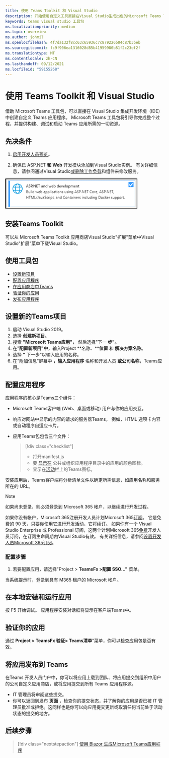 ```yaml
---
title: 使用 Teams Toolkit 和 Visual Studio
description: 开始使用自定义工具直接在Visual Studio生成出色的Microsoft Teams Toolkit
keywords: teams visual studio 工具包
ms.localizationpriority: medium
ms.topic: overview
ms.author: johmil
ms.openlocfilehash: 4f7da132f8cc63c65936c7c879226b04c87b3beb
ms.sourcegitcommit: fc9f906ea1316028d85b41959980b81f2c23ef2f
ms.translationtype: MT
ms.contentlocale: zh-CN
ms.lasthandoff: 09/12/2021
ms.locfileid: "59155268"
---
```

# <a name="build-apps-with-the-teams-toolkit-and-visual-studio"></a>使用 Teams Toolkit 和 Visual Studio

借助 Microsoft Teams 工具包，可以直接在 Visual Studio 集成开发环境（IDE）中创建自定义 Teams 应用程序。 Microsoft Teams 工具包将引导你完成整个过程，并提供构建、调试和启动 Teams 应用所需的一切资源。

## <a name="prerequisites"></a>先决条件

1. [启用开发人员预览](../resources/dev-preview/developer-preview-intro.md#enable-developer-preview)。

2. 确保已 ASP.NET **<span></span>和 Web** 开发模块添加到Visual Studio实例。 有关详细信息，请参阅通过Visual Studio[或删除工作负载](/visualstudio/install/modify-visual-studio?view=vs-2019&preserve-view=true)和组件来修改服务。

![Visual studio asp.net 模块](../assets/images/visual-studio-web-dev-module.png)

## <a name="install-the-teams-toolkit"></a>安装Teams Toolkit

可以从 Microsoft Teams Toolkit 应用商店Visual Studio"扩展"菜单中Visual Studio"扩展"菜单[](https://marketplace.visualstudio.com/items?itemName=msft-vsteamstoolkit.vsteamstoolkit)下载Visual Studio。 

## <a name="use-the-toolkit"></a>使用工具包

- [设置新项目](#set-up-a-new-teams-project)
- [配置应用程序](#configure-your-app)
- [在应用商店中Teams](#install-and-run-your-app-locally)
- [验证你的应用](#validate-your-app)
- [发布应用程序](#publish-your-app-to-teams)

## <a name="set-up-a-new-teams-project"></a>设置新的Teams项目

1. 启动 Visual Studio 2019。
2. 选择 **创建新项目**。
3. 搜索 **"Microsoft Teams应用"，** 然后选择"下一 **步"。**
4. 在"**配置新项目"中**，输入Project **名称、****位置** 和 **解决方案名称**。
5. 选择 **"** 下一步"以输入应用的名称。
6. 在"附加信息"屏幕中 **，输入应用程序** 名称和开发人员 **或公司名称**，Teams应用。

## <a name="configure-your-app"></a>配置应用程序

应用程序的核心是Teams三个组件：

- Microsoft Teams客户端 (Web、桌面或移动) 用户与你的应用交互。
- 响应对网站中显示的内容的请求的服务器Teams。 例如，HTML 选项卡内容或自动程序自适应卡片。
- 应用Teams包包含三个文件：

    > [!div class="checklist"]
    >
    > - 打开manifest.js
    > - 要 [显示在](../resources/schema/manifest-schema.md#icons) 公共或组织应用程序目录中的应用的颜色图标。
    > - 显示在[活动](../resources/schema/manifest-schema.md#icons)栏上的Teams图标。

安装应用后，Teams客户端将分析清单文件以确定所需信息，如应用名称和服务所在的 URL。

> [!NOTE]
>如果尚未登录，则必须登录到 Microsoft 365 帐户，以继续进行开发过程。
>
> 如果你没有帐户，Microsoft 365注册开发人员计划Microsoft 365[订阅](https://developer.microsoft.com/microsoft-365/dev-program)。 它是免费的 90 天，只要你使用它进行开发活动，它将续订。 如果你有一个 Visual Studio Enterprise 或 Professional 订阅，这两个计划Microsoft 365[免费](https://aka.ms/MyVisualStudioBenefits)开发人员订阅，在订阅生命周期内Visual Studio有效。 有关详细信息，请参阅[设置开发人员Microsoft 365订阅](/office/developer-program/office-365-developer-program-get-started)。

### <a name="configuration-steps"></a>配置步骤

1. 若要配置应用，请选择"Project > **TeamsFx >配置 SSO..."** 菜单。

当系统提示时，登录到具有 M365 租户的 Microsoft 帐户。

## <a name="install-and-run-your-app-locally"></a>在本地安装和运行应用

按 F5 开始调试。 应用程序安装对话框将显示在客户端Teams中。

## <a name="validate-your-app"></a>验证你的应用

通过 **Project > TeamsFx 验证> Teams清单**"菜单，你可以检查应用包是否有效。

## <a name="publish-your-app-to-teams"></a>将应用发布到 Teams

在[](https://dev.teams.microsoft.com/home)Teams 开发人员门户中，你可以将应用上载到团队、将应用提交到组织中用户的公司自定义应用商店，或将应用提交到所有 Teams 应用程序源。

- IT 管理员将审阅这些提交。
- 你可以返回到发布 **页面** ，检查你的提交状态，并了解你的应用是否已被 IT 管理员批准或拒绝。这同样也是你可以向应用提交更新或取消任何当前处于活动状态的提交的地方。

## <a name="next-step"></a>后续步骤

> [!div class="nextstepaction"]
> [使用 Blazor 生成Microsoft Teams应用程序](../get-started/first-app-blazor.md)
